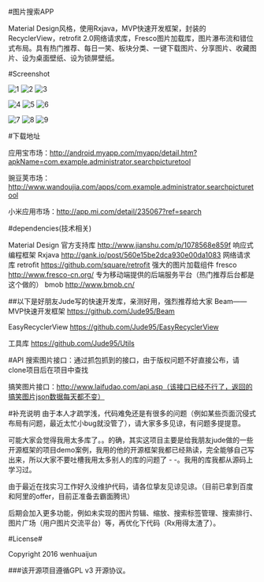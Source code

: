 #图片搜索APP

Material Design风格，使用Rxjava，MVP快速开发框架，封装的RecyclerView，retrofit 2.0网络请求库，Fresco图片加载库，图片瀑布流和错位式布局。具有热门推荐、每日一笑、板块分类、一键下载图片、分享图片、收藏图片、设为桌面壁纸、设为锁屏壁纸。

#Screenshot

![1](https://github.com/wenhuaijun/SearchPictureTool/blob/master/introduce/intro1.jpg "")
![2](https://github.com/wenhuaijun/SearchPictureTool/blob/master/introduce/intro2.jpg "")
![3](https://github.com/wenhuaijun/SearchPictureTool/blob/master/introduce/intro3.jpg "")

![4](https://github.com/wenhuaijun/SearchPictureTool/blob/master/introduce/intro4.jpg "")
![5](https://github.com/wenhuaijun/SearchPictureTool/blob/master/introduce/intro5.jpg "")
![6](https://github.com/wenhuaijun/SearchPictureTool/blob/master/introduce/intro6.jpg "")

![7](https://github.com/wenhuaijun/SearchPictureTool/blob/master/introduce/intro7.jpg "")
![8](https://github.com/wenhuaijun/SearchPictureTool/blob/master/introduce/intro8.jpg "")
![9](https://github.com/wenhuaijun/SearchPictureTool/blob/master/introduce/intro9.jpg "")

#下载地址

应用宝市场：http://android.myapp.com/myapp/detail.htm?apkName=com.example.administrator.searchpicturetool

豌豆荚市场：http://www.wandoujia.com/apps/com.example.administrator.searchpicturetool

小米应用市场：http://app.mi.com/detail/235067?ref=search

#dependencies(技术相关)

 Material Design 官方支持库   http://www.jianshu.com/p/1078568e859f
 响应式编程框架 Rxjava   http://gank.io/post/560e15be2dca930e00da1083
 网络请求库 retrofit   https://github.com/square/retrofit
 强大的图片加载组件 fresco   http://www.fresco-cn.org/
 专为移动端提供的后端服务平台（热门推荐后台都是这个做的） bmob   http://www.bmob.cn/


##以下是好朋友Jude写的快速开发库，亲测好用，强烈推荐给大家
 Beam——MVP快速开发框架   https://github.com/Jude95/Beam
 
 EasyRecyclerView   https://github.com/Jude95/EasyRecyclerView

 工具库   https://github.com/Jude95/Utils

#API
搜索图片接口：通过抓包抓到的接口，由于版权问题不好直接公布，请clone项目后在项目中查找

搞笑图片接口：http://www.laifudao.com/api.asp（该接口已经不行了，返回的搞笑图片json数据每天都不变）

#补充说明
由于本人才疏学浅，代码难免还是有很多的问题（例如某些页面沉侵式布局有问题，最近太忙小bug就没管了），请大家多多见谅，有问题多提提意。

可能大家会觉得我用太多库了。。的确，其实这项目主要是给我朋友jude做的一些开源框架的项目demo案例，我用的他的开源框架我都已经熟读，完全能够自己写出来，所以大家不要吐槽我用太多别人的库的问题了 - -。我用的库我都从源码上学习过。

由于最近在找实习工作好久没维护代码，请各位挚友见谅见谅。（目前已拿到百度和阿里的offer，目前正准备去霸面腾讯）

后期会加入更多功能，例如未实现的图片剪辑、缩放、搜索标签管理、搜索排行、图片广场（用户图片交流平台）等，再优化下代码（Rx用得太渣了）。


#License#

Copyright 2016 wenhuaijun

###该开源项目遵循GPL v3 开源协议。
